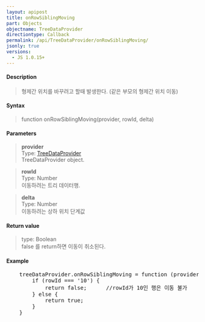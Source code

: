 ```yaml
---
layout: apipost
title: onRowSiblingMoving
part: Objects
objectname: TreeDataProvider
directiontype: Callback
permalink: /api/TreeDataProvider/onRowSiblingMoving/
jsonly: true
versions:
  - JS 1.0.15+
---
```



#### Description

> 형제간 위치를 바꾸려고 할때 발생한다. (같은 부모의 형제간 위치 이동)  

#### Syntax

> function onRowSiblingMoving(provider, rowId, delta)  

#### Parameters

> **provider**  
> Type: [TreeDataProvider](/api/TreeDataProvider/)  
> TreeDataProvider object.   

> **rowId**    
> Type: Number    
> 이동하려는 트리 데이터행.    

> **delta**    
> Type: Number    
> 이동하려는 상하 위치 단계값      

#### Return value

> type: Boolean  
> false 를 return하면 이동이 취소된다.  

#### Example

<pre class="prettyprint">
    treeDataProvider.onRowSiblingMoving = function (provider, rowId, delta) {
        if (rowId === '10') {
            return false;      //rowId가 10인 행은 이동 불가
        } else {
            return true;
        }
    }
</pre>

